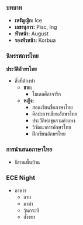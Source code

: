 ### บทบาท

* **เหรัญญิก:** Ice
* **เลขานุการ:** Pisc, Ing
* **หัวหน้า:** August
* **รองหัวหน้า:** Korbua

### นิทรรศการไทย

**ประวัติอักษรไทย**

* สิ่งที่ต้องทำ
    * **ชาย:**
        * โมเดลศิลาจารึก
    * **หญิง:**
        * สอนเขียนชื่อภาษาไทย
        * ศิลปะการเขียนอักษรไทย
        * ประวัติพ่อขุนรามคำแหง
        * วิวัฒนาการอักษรไทย
        * ฝึกเขียนอักษรไทย

### การนำเสนอภาษาไทย

* นิทานพื้นบ้าน

### ECE Night

* อาหาร
    * ลาบ
    * มาม่า
    * วุ้นกระทิ
    * สังขยา
